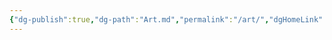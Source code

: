 ```yaml
---
{"dg-publish":true,"dg-path":"Art.md","permalink":"/art/","dgHomeLink":true,"dgShowFileTree":true,"dgEnableSearch":true,"dgShowToc":true,"dgLinkPreview":true,"dgShowTags":true}
---
```


